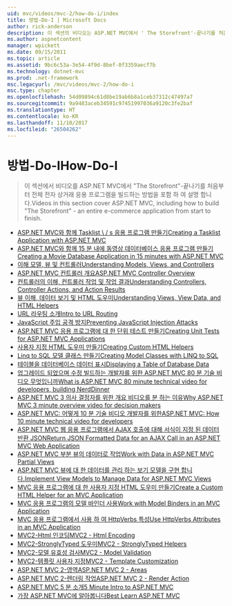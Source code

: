 ```yaml
---
uid: mvc/videos/mvc-2/how-do-i/index
title: 방법-Do-I | Microsoft Docs
author: rick-anderson
description: 이 섹션의 비디오는 ASP.NET MVC에서 ' The Storefront'-끝나기를 처음부터 전체 전자 상거래 응용 프로그램을 빌드하는 방법을 포함 하 여 설명 합니다.
ms.author: aspnetcontent
manager: wpickett
ms.date: 09/15/2011
ms.topic: article
ms.assetid: 9bc6c53a-3e54-4f9d-8bef-0f3359aecf7b
ms.technology: dotnet-mvc
ms.prod: .net-framework
msc.legacyurl: /mvc/videos/mvc-2/how-do-i
msc.type: chapter
ms.openlocfilehash: 54d09894c61d8be19ab6b8a1ceb37312c47497a7
ms.sourcegitcommit: 9a9483aceb34591c97451997036a9120c3fe2baf
ms.translationtype: HT
ms.contentlocale: ko-KR
ms.lasthandoff: 11/10/2017
ms.locfileid: "26504262"
---
```

<a name="how-do-i"></a><span data-ttu-id="1b28f-103">방법-Do-I</span><span class="sxs-lookup"><span data-stu-id="1b28f-103">How-Do-I</span></span>
====================
> <span data-ttu-id="1b28f-104">이 섹션에서 비디오를 ASP.NET MVC에서 "The Storefront"-끝나기를 처음부터 전체 전자 상거래 응용 프로그램을 빌드하는 방법을 포함 하 여 설명 합니다.</span><span class="sxs-lookup"><span data-stu-id="1b28f-104">Videos in this section cover ASP.NET MVC, including how to build "The Storefront" - an entire e-commerce application from start to finish.</span></span>


- [<span data-ttu-id="1b28f-105">ASP.NET MVC와 함께 Tasklist \ / s 응용 프로그램 만들기</span><span class="sxs-lookup"><span data-stu-id="1b28f-105">Creating a Tasklist Application with ASP.NET MVC</span></span>](creating-a-tasklist-application-with-aspnet-mvc.md)
- [<span data-ttu-id="1b28f-106">ASP.NET MVC와 함께 15 분 내에 동영상 데이터베이스 응용 프로그램 만들기</span><span class="sxs-lookup"><span data-stu-id="1b28f-106">Creating a Movie Database Application in 15 minutes with ASP.NET MVC</span></span>](creating-a-movie-database-application-in-15-minutes-with-aspnet-mvc.md)
- [<span data-ttu-id="1b28f-107">이해 모델, 뷰 및 컨트롤러</span><span class="sxs-lookup"><span data-stu-id="1b28f-107">Understanding Models, Views, and Controllers</span></span>](understanding-models-views-and-controllers.md)
- [<span data-ttu-id="1b28f-108">ASP.NET MVC 컨트롤러 개요</span><span class="sxs-lookup"><span data-stu-id="1b28f-108">ASP.NET MVC Controller Overview</span></span>](aspnet-mvc-controller-overview.md)
- [<span data-ttu-id="1b28f-109">컨트롤러의 이해, 컨트롤러 작업 및 작업 결과</span><span class="sxs-lookup"><span data-stu-id="1b28f-109">Understanding Controllers, Controller Actions, and Action Results</span></span>](understanding-controllers-controller-actions-and-action-results.md)
- [<span data-ttu-id="1b28f-110">뷰 이해, 데이터 보기 및 HTML 도우미</span><span class="sxs-lookup"><span data-stu-id="1b28f-110">Understanding Views, View Data, and HTML Helpers</span></span>](understanding-views-view-data-and-html-helpers.md)
- [<span data-ttu-id="1b28f-111">URL 라우팅 소개</span><span class="sxs-lookup"><span data-stu-id="1b28f-111">Intro to URL Routing</span></span>](an-introduction-to-url-routing.md)
- [<span data-ttu-id="1b28f-112">JavaScript 주입 공격 방지</span><span class="sxs-lookup"><span data-stu-id="1b28f-112">Preventing JavaScript Injection Attacks</span></span>](preventing-javascript-injection-attacks.md)
- [<span data-ttu-id="1b28f-113">ASP.NET MVC 응용 프로그램에 대 한 단위 테스트 만들기</span><span class="sxs-lookup"><span data-stu-id="1b28f-113">Creating Unit Tests for ASP.NET MVC Applications</span></span>](creating-unit-tests-for-aspnet-mvc-applications.md)
- [<span data-ttu-id="1b28f-114">사용자 지정 HTML 도우미 만들기</span><span class="sxs-lookup"><span data-stu-id="1b28f-114">Creating Custom HTML Helpers</span></span>](creating-custom-html-helpers.md)
- [<span data-ttu-id="1b28f-115">Linq to SQL 모델 클래스 만들기</span><span class="sxs-lookup"><span data-stu-id="1b28f-115">Creating Model Classes with LINQ to SQL</span></span>](creating-model-classes-with-linq-to-sql.md)
- [<span data-ttu-id="1b28f-116">테이블을 데이터베이스 데이터 표시</span><span class="sxs-lookup"><span data-stu-id="1b28f-116">Displaying a Table of Database Data</span></span>](displaying-a-table-of-database-data.md)
- [<span data-ttu-id="1b28f-117">업그레이드 되었으며 수정 빌드하는 개발자를 위한 ASP.NET MVC 80 분 기술 비디오 무엇입니까</span><span class="sxs-lookup"><span data-stu-id="1b28f-117">What is ASP.NET MVC 80 minute technical video for developers, building NerdDinner</span></span>](what-is-aspnet-mvc-80-minute-technical-video-for-developers-building-nerddinner.md)
- [<span data-ttu-id="1b28f-118">ASP.NET MVC 3 의사 결정자를 위한 개요 비디오를 분 하는 이유</span><span class="sxs-lookup"><span data-stu-id="1b28f-118">Why ASP.NET MVC 3 minute overview video for decision makers</span></span>](why-aspnet-mvc-3-minute-overview-video-for-decision-makers.md)
- [<span data-ttu-id="1b28f-119">ASP.NET MVC: 어떻게 10 분 기술 비디오 개발자를 위한</span><span class="sxs-lookup"><span data-stu-id="1b28f-119">ASP.NET MVC: How 10 minute technical video for developers</span></span>](aspnet-mvc-how-10-minute-technical-video-for-developers.md)
- [<span data-ttu-id="1b28f-120">ASP.NET MVC 웹 응용 프로그램에서 AJAX 호출에 대해 서식이 지정 된 데이터 반환 JSON</span><span class="sxs-lookup"><span data-stu-id="1b28f-120">Return JSON Formatted Data for an AJAX Call in an ASP.NET MVC Web Application</span></span>](how-do-i-return-json-formatted-data-for-an-ajax-call-in-an-aspnet-mvc-web-application.md)
- [<span data-ttu-id="1b28f-121">ASP.NET MVC 부분 뷰의 데이터로 작업</span><span class="sxs-lookup"><span data-stu-id="1b28f-121">Work with Data in ASP.NET MVC Partial Views</span></span>](how-do-i-work-with-data-in-aspnet-mvc-partial-views.md)
- [<span data-ttu-id="1b28f-122">ASP.NET MVC 뷰에 대 한 데이터를 관리 하는 보기 모델을 구현 합니다.</span><span class="sxs-lookup"><span data-stu-id="1b28f-122">Implement View Models to Manage Data for ASP.NET MVC Views</span></span>](how-do-i-implement-view-models-to-manage-data-for-aspnet-mvc-views.md)
- [<span data-ttu-id="1b28f-123">MVC 응용 프로그램에 대 한 사용자 지정 HTML 도우미 만들기</span><span class="sxs-lookup"><span data-stu-id="1b28f-123">Create a Custom HTML Helper for an MVC Application</span></span>](how-do-i-create-a-custom-html-helper-for-an-mvc-application.md)
- [<span data-ttu-id="1b28f-124">MVC 응용 프로그램의 모델 바인더 사용</span><span class="sxs-lookup"><span data-stu-id="1b28f-124">Work with Model Binders in an MVC Application</span></span>](how-do-i-work-with-model-binders-in-an-mvc-application.md)
- [<span data-ttu-id="1b28f-125">MVC 응용 프로그램에서 사용 하 여 HttpVerbs 특성</span><span class="sxs-lookup"><span data-stu-id="1b28f-125">Use HttpVerbs Attributes in an MVC Application</span></span>](how-do-i-use-httpverbs-attributes-in-an-mvc-application.md)
- [<span data-ttu-id="1b28f-126">MVC2-Html 인코딩</span><span class="sxs-lookup"><span data-stu-id="1b28f-126">MVC2 - Html Encoding</span></span>](mvc2-html-encoding.md)
- [<span data-ttu-id="1b28f-127">MVC2-StronglyTyped 도우미</span><span class="sxs-lookup"><span data-stu-id="1b28f-127">MVC2 - StronglyTyped Helpers</span></span>](mvc2-stronglytyped-helpers.md)
- [<span data-ttu-id="1b28f-128">MVC2-모델 유효성 검사</span><span class="sxs-lookup"><span data-stu-id="1b28f-128">MVC2 - Model Validation</span></span>](mvc2-model-validation.md)
- [<span data-ttu-id="1b28f-129">MVC2-템플릿 사용자 지정</span><span class="sxs-lookup"><span data-stu-id="1b28f-129">MVC2 - Template Customization</span></span>](mvc2-template-customization.md)
- [<span data-ttu-id="1b28f-130">ASP.NET MVC 2-영역</span><span class="sxs-lookup"><span data-stu-id="1b28f-130">ASP.NET MVC 2 - Areas</span></span>](aspnet-mvc-2-areas.md)
- [<span data-ttu-id="1b28f-131">ASP.NET MVC 2-렌더링 작업</span><span class="sxs-lookup"><span data-stu-id="1b28f-131">ASP.NET MVC 2 - Render Action</span></span>](aspnet-mvc-2-render-action.md)
- [<span data-ttu-id="1b28f-132">ASP.NET MVC 5 분 소개</span><span class="sxs-lookup"><span data-stu-id="1b28f-132">5 Minute Intro to ASP.NET MVC</span></span>](5-minute-introduction-to-aspnet-mvc.md)
- [<span data-ttu-id="1b28f-133">가장 ASP.NET MVC에 알아봅니다</span><span class="sxs-lookup"><span data-stu-id="1b28f-133">Best Learn ASP.NET MVC</span></span>](how-to-best-learn-asp-net-mvc.md)
